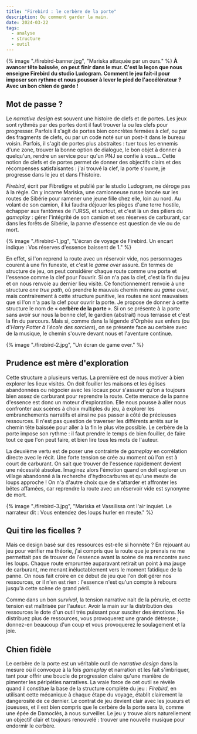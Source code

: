 ```yaml
---
title: "Firebird : le cerbère de la porte"
description: Ou comment garder la main.
date: 2024-03-22
tags:
  - analyse
  - structure
  - outil
---
```

{% image "./firebird-banner.jpg", "Mariska attaquée par un ours." %}
**À avancer tête baissée, on peut finir dans le mur. C'est la leçon que nous enseigne Firebird du studio Ludogram. Comment le jeu fait-il pour imposer son rythme et nous pousser à lever le pied de l'accélérateur ? Avec un bon chien de garde !**

## Mot de passe ?

Le *narrative design* est souvent une histoire de clefs et de portes. Les jeux sont rythmés par des portes dont il faut trouver la ou les clefs pour progresser. Parfois il s'agit de portes bien concrètes fermées à clef, ou par des fragments de clefs, ou par un code noté sur un post-it dans le bureau voisin. Parfois, il s'agit de portes plus abstraites : tuer tous les ennemis d'une zone, trouver la bonne option de dialogue, le bon objet à donner à quelqu'un, rendre un service pour qu'un PNJ se confie à vous… Cette notion de clefs et de portes permet de donner des objectifs clairs et des récompenses satisfaisantes : j'ai trouvé la clef, la porte s'ouvre, je progresse dans le jeu et dans l'histoire.

*Firebird*, écrit par Fibretigre et publié par le studio Ludogram, ne déroge pas à la règle. On y incarne Mariska, une camionneuse russe lancée sur les routes de Sibérie pour ramener une jeune fille chez elle, loin au nord.  Au volant de son camion, il lui faudra déjouer les pièges d'une terre hostile, échapper aux fantômes de l'URSS, et surtout, et c'est là un des piliers du *gameplay* : gérer l'intégrité de son camion et ses réserves de carburant, car dans les forêts de Sibérie, la panne d'essence est question de vie ou de mort.

{% image "./firebird-1.jpg", "L'écran de voyage de Firebird. Un encart indique : Vos réserves d'essence baissent de 1." %}


En effet, si l'on reprend la route avec un réservoir vide, nos personnages courent à une fin funeste, et c'est le *game over* assuré. En termes de structure de jeu, on peut considérer chaque route comme une porte et l'essence comme la clef pour l'ouvrir. Si on n'a pas la clef, c'est la fin du jeu et on nous renvoie au dernier lieu visité. Ce fonctionnement renvoie à une structure *one true path*, où prendre le mauvais chemin mène au *game over*, mais contrairement à cette structure punitive, les routes ne sont mauvaises que si l'on n'a pas la clef pour ouvrir la porte. Je propose de donner à cette structure le nom de « **cerbère de la porte** ». Si on se présente à la porte sans avoir sur nous la bonne clef, le gardien (abstrait) nous terrasse et c'est la fin du parcours. Mais si, comme dans la légende d'Orphée aux enfers (ou d'*Harry Potter à l'école des sorciers*), on se présente face au cerbère avec de la musique, le chemin s'ouvre devant nous et l'aventure continue.

{% image "./firebird-2.jpg", "Un écran de game over." %}



## Prudence est mère d'exploration

 Cette structure a plusieurs vertus. La première est de nous motiver à bien explorer les lieux visités. On doit fouiller les maisons et les églises abandonnées ou négocier avec les locaux pour s'assurer qu'on a toujours bien assez de carburant pour reprendre la route. Cette menace de la panne d'essence est donc un moteur d'exploration. Elle nous pousse à aller nous confronter aux scènes à choix multiples du jeu, à explorer les embranchements narratifs et ainsi ne pas passer à côté de précieuses ressources. Il n'est pas question de traverser les différents arrêts sur le chemin tête baissée pour aller à la fin le plus vite possible. Le cerbère de la porte impose son rythme : il faut prendre le temps de bien fouiller, de faire tout ce que l'on peut faire, et bien lire tous les mots de l'auteur.
 
 La deuxième vertu est de poser une contrainte de *gameplay* en corrélation directe avec le récit. Une forte tension se crée au moment où l'on est à court de carburant. On sait que trouver de l'essence rapidement devient une nécessité absolue. Imaginez alors l'émotion quand on doit explorer un village abandonné à la recherche d'hydrocarbures et qu'une meute de loups approche ! On n'a d'autre choix que de s'attarder et affronter les bêtes affamées, car reprendre la route avec un réservoir vide est synonyme de mort.

{% image "./firebird-3.jpg", "Mariska et Vassilissa ont l'air inquiet. Le narrateur dit : Vous entendez des loups hurler en meute." %}

## Qui tire les ficelles ?

Mais ce design basé sur des ressources est-elle si honnête ? En rejouant au jeu pour vérifier ma théorie, j'ai compris que la route que je prenais ne me permettait pas de trouver de l'essence avant la scène de ma rencontre avec les loups. Chaque route empruntée auparavant retirait un point à ma jauge de carburant, me menant inéluctablement vers le moment fatidique de la panne.  On nous fait croire en ce début de jeu que l'on doit gérer nos ressources, or il n'en est rien : l'essence n'est qu'un compte à rebours jusqu'à cette scène de grand péril. 

Comme dans un bon *survival*, la tension narrative nait de la pénurie, et cette tension est maîtrisée par l'auteur. Avoir la main sur la distribution des ressources le dote d'un outil très puissant pour susciter des émotions. Ne distribuez plus de ressources, vous provoquerez une grande détresse ; donnez-en beaucoup d'un coup et vous provoquerez le soulagement et la joie. 

## Chien fidèle

Le cerbère de la porte est un véritable outil de *narrative design* dans la mesure où il convoque à la fois *gameplay* et narration et les fait s'imbriquer, tant pour offrir une boucle de progression claire qu'une manière de pimenter les péripéties narratives. La vraie force de cet outil se révèle quand il constitue la base de la structure complète du jeu : *Firebird*, en utilisant cette mécanique à chaque étape du voyage, établit clairement la dangerosité de ce dernier. Le contrat de jeu devient clair avec les joueurs et joueuses, et il est bien compris que le cerbère de la porte sera là, comme une épée de Damoclès, à nous surveiller. Le jeu y trouve alors naturellement un objectif clair et toujours renouvelé : trouver une nouvelle musique pour endormir le cerbère.


